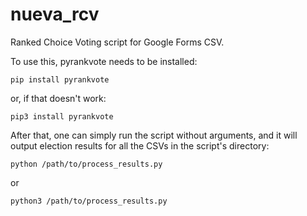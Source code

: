 # nueva_rcv
Ranked Choice Voting script for Google Forms CSV.

To use this, pyrankvote needs to be installed:

```
pip install pyrankvote
```
or, if that doesn't work:
```
pip3 install pyrankvote
```

After that, one can simply run the script without arguments, and it will output election results for all the CSVs in the script's directory:

```
python /path/to/process_results.py
```
or
```
python3 /path/to/process_results.py
```

